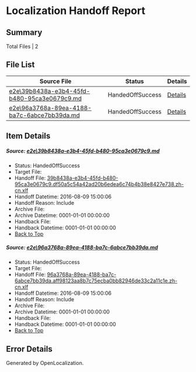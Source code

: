 # <a name='report-top'></a> Localization Handoff Report

## Summary
 Total Files | 2

## File List
 Source File | Status | Details 
 ----------- | ------ | ------- 
 [e2e\39b8438a-e3b4-45fd-b480-95ca3e0679c9.md](https://github.com/OpenLocalizationTestOrg/oltest/blob/792499e5bc4249a70b1d830eeb16919d83e7339d/e2e/39b8438a-e3b4-45fd-b480-95ca3e0679c9.md) | HandedOffSuccess | [Details](#3d892b599cd59338e067aa1e6a628e152d91db561)
 [e2e\96a3768a-89ea-4188-ba7c-6abce7bb39da.md](https://github.com/OpenLocalizationTestOrg/oltest/blob/792499e5bc4249a70b1d830eeb16919d83e7339d/e2e/96a3768a-89ea-4188-ba7c-6abce7bb39da.md) | HandedOffSuccess | [Details](#560dfa940d4bf497f96bdfb1f6d3a992902dacc32)

## Item Details
##### <a name='3d892b599cd59338e067aa1e6a628e152d91db561'></a> Source: [e2e\39b8438a-e3b4-45fd-b480-95ca3e0679c9.md](https://github.com/OpenLocalizationTestOrg/oltest/blob/792499e5bc4249a70b1d830eeb16919d83e7339d/e2e/39b8438a-e3b4-45fd-b480-95ca3e0679c9.md)
* Status: HandedOffSuccess
* Target File: 
* Handoff File: [39b8438a-e3b4-45fd-b480-95ca3e0679c9.df50a5c54a42ad20b6edea6c74b4b38e8427e738.zh-cn.xlf](https://github.com/OpenLocalizationTestOrg/olhandoff-e2e/blob/809fd5849a412b48033d83c833465ec3e53e62c5/ol-handoff/OpenLocalizationTestOrg/ol-test-zhcn/ci/ht/39b8438a-e3b4-45fd-b480-95ca3e0679c9.df50a5c54a42ad20b6edea6c74b4b38e8427e738.zh-cn.xlf)
* Handoff Datetime: 2016-08-09 15:00:06
* Handoff Reason: Include
* Archive File: 
* Archive Datetime: 0001-01-01 00:00:00
* Handback File: 
* Handback Datetime: 0001-01-01 00:00:00
* [Back to Top](#report-top)

##### <a name='560dfa940d4bf497f96bdfb1f6d3a992902dacc32'></a> Source: [e2e\96a3768a-89ea-4188-ba7c-6abce7bb39da.md](https://github.com/OpenLocalizationTestOrg/oltest/blob/792499e5bc4249a70b1d830eeb16919d83e7339d/e2e/96a3768a-89ea-4188-ba7c-6abce7bb39da.md)
* Status: HandedOffSuccess
* Target File: 
* Handoff File: [96a3768a-89ea-4188-ba7c-6abce7bb39da.aff98123aa8b7c75ecba0bb82946de33c2a11c1e.zh-cn.xlf](https://github.com/OpenLocalizationTestOrg/olhandoff-e2e/blob/809fd5849a412b48033d83c833465ec3e53e62c5/ol-handoff/OpenLocalizationTestOrg/ol-test-zhcn/ci/ht/96a3768a-89ea-4188-ba7c-6abce7bb39da.aff98123aa8b7c75ecba0bb82946de33c2a11c1e.zh-cn.xlf)
* Handoff Datetime: 2016-08-09 15:00:06
* Handoff Reason: Include
* Archive File: 
* Archive Datetime: 0001-01-01 00:00:00
* Handback File: 
* Handback Datetime: 0001-01-01 00:00:00
* [Back to Top](#report-top)


## Error Details

Generated by OpenLocalization.
